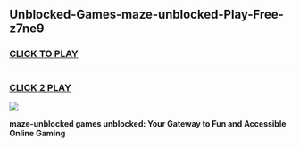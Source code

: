 
## Unblocked-Games-maze-unblocked-Play-Free-z7ne9
<h3>
<a href="https://premium76.site?title=maze-unblocked&ref=18A1">CLICK TO PLAY</a></h3>
<hr>

<h3>
<a href="https://premium76.site?title=maze-unblocked&ref=18A1">CLICK 2 PLAY</a>
  
</h3>

<a href="https://premium76.site?title=maze-unblocked&ref=18A1"><img src="https://clearcache.store/games.png"></a>


**maze-unblocked games unblocked: Your Gateway to Fun and Accessible Online Gaming**
